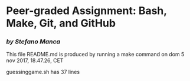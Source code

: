 # **Peer-graded Assignment: Bash, Make, Git, and GitHub**
### *by Stefano Manca*
 
This file README.md is produced by running a make command on dom  5 nov 2017, 18.47.26, CET
 
guessinggame.sh has 37 lines
